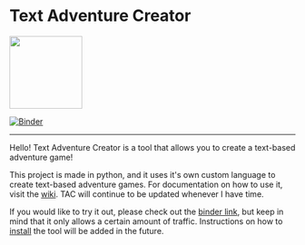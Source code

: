 # Text Adventure Creator
<img src="https://user-images.githubusercontent.com/58859646/157491687-831ec4cf-84a9-4809-b085-041b0103cbd7.jpg" width=128px height=128px>

[![Binder](https://mybinder.org/badge_logo.svg)](https://mybinder.org/v2/gh/RAMENtheNOODLES/text-adventure-creator/HEAD)

---

Hello! Text Adventure Creator is a tool that allows you to create a text-based adventure game!

This project is made in python, and it uses it's own custom language to create text-based adventure games. For documentation on how to use it, visit the [wiki](https://github.com/RAMENtheNOODLES/text-adventure-creator/wiki). TAC will continue to be updated whenever I have time. 

If you would like to try it out, please check out the [binder link](https://mybinder.org/v2/gh/RAMENtheNOODLES/text-adventure-creator/HEAD), but keep in mind that it only allows a certain amount of traffic. Instructions on how to [install](https://github.com/RAMENtheNOODLES/text-adventure-creator/wiki/install) the tool will be added in the future.

